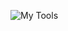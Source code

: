 ![My Tools](https://user-images.githubusercontent.com/38507456/86529106-315d3380-beae-11ea-82a1-d7712c25e869.png)
